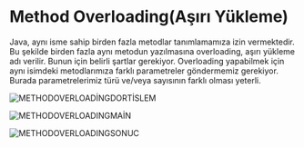 # Method Overloading(Aşırı Yükleme)
Java, aynı isme sahip birden fazla metodlar tanımlamamıza izin vermektedir. Bu şekilde birden fazla aynı metodun yazılmasına overloading, aşırı yükleme adı verilir.
Bunun için belirli şartlar gerekiyor. Overloading yapabilmek için aynı isimdeki metodlarımıza farklı parametreler göndermemiz gerekiyor. Burada parametrelerimiz türü 
ve/veya sayısının farklı olması yeterli.

![METHODOVERLOADİNGDORTİSLEM](https://user-images.githubusercontent.com/86554799/192641781-95173329-63a5-4bdb-8b86-479e38e6fad3.png)

![METHODOVERLOADINGMAİN](https://user-images.githubusercontent.com/86554799/192641802-84efd325-0954-457c-9e4d-0c8edc419397.png)

![METHODOVERLOADINGSONUC](https://user-images.githubusercontent.com/86554799/192641884-eed2fc0a-e8a9-48b3-9e42-e359827bdaa9.png)
